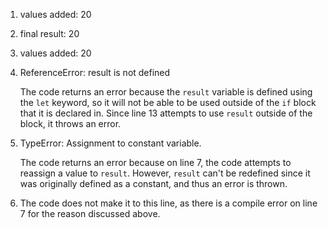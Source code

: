 1. values added:  20
2. final result:  20
3. values added:  20
4. ReferenceError: result is not defined
   
   The code returns an error because the `result` variable is defined using the `let` keyword, so it will not be able to be used outside of the `if` block that it is declared in. Since line 13 attempts to use `result` outside of the block, it throws an error.
5. TypeError: Assignment to constant variable.
   
   The code returns an error because on line 7, the code attempts to reassign a value to `result`. However, `result` can't be redefined since it was originally defined as a constant, and thus an error is thrown.
6. The code does not make it to this line, as there is a compile error on line 7 for the reason discussed above.